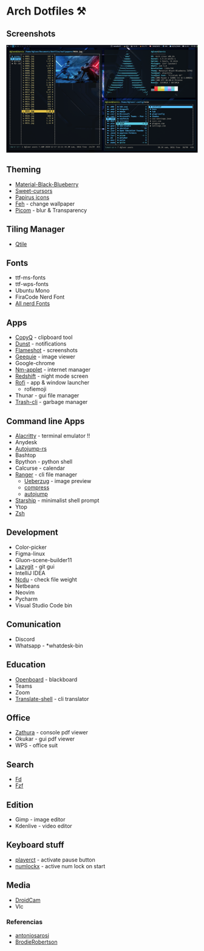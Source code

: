 # Arch Dotfiles ⚒

## Screenshots

![1](https://github.com/Dgloor/dotfiles/blob/main/screenshots/01.png)

## Theming

- [Material-Black-Blueberry](https://www.gnome-look.org/p/1316887/)
- [Sweet-cursors](https://www.gnome-look.org/p/1393084/)
- [Papirus icons](https://www.gnome-look.org/p/1166289/)
- [Feh](https://github.com/derf/feh) - change wallpaper 
- [Picom](https://github.com/yshui/picom) - blur & Transparency

## Tiling Manager

- [Qtile](http://www.qtile.org/)

## Fonts

- ttf-ms-fonts
- ttf-wps-fonts
- Ubuntu Mono
- FiraCode Nerd Font
- [All nerd Fonts](https://www.nerdfonts.com/font-downloads)

## Apps

- [CopyQ](https://github.com/hluk/CopyQ) - clipboard tool
- [Dunst](https://github.com/dunst-project/dunst) - notifications
- [Flameshot](https://github.com/ManuelLR/docker-flameshot) - screenshots
- [Geequie](https://github.com/BestImageViewer/geeqie) - image viewer
- Google-chrome
- [Nm-applet](https://www.archlinux.org/packages/?name=network-manager-applet) - internet manager
- [Redshift](https://wiki.archlinux.org/index.php/redshift) - night mode screen
- [Rofi](https://github.com/davatorium/rofi) - app & window launcher
  - rofiemoji
- Thunar - gui file manager
- [Trash-cli](https://wiki.archlinux.org/index.php/Trash_management) - garbage manager

## Command line Apps

- [Alacritty](https://github.com/alacritty/alacritty) - terminal emulator !!
- Anydesk
- [Autojump-rs](https://github.com/xen0n/autojump-rs)
- Bashtop
- Bpython - python shell
- Calcurse - calendar
- [Ranger](https://github.com/ranger/ranger) - cli file manager
  - [Ueberzug](https://github.com/ranger/ranger/wiki/Image-Previews) - image preview
  - [compress](https://github.com/maximtrp/ranger-archives/blob/master/compress.py)
  - [autojump](https://github.com/fdw/ranger-autojump)
- [Starship](https://starship.rs/) - minimalist shell prompt
- Ytop
- [Zsh](https://wiki.archlinux.org/index.php/Zsh_(Espa%C3%B1ol))

## Development

- Color-picker
- Figma-linux
- Gluon-scene-builder11
- [Lazygit](https://github.com/jesseduffield/lazygit) -  git gui
- IntelliJ IDEA
- [Ncdu](https://www.archlinux.org/packages/community/x86_64/ncdu/) - check file weight
- Netbeans
- Neovim
- Pycharm
- Visual Studio Code bin

## Comunication

- Discord
- Whatsapp - \*whatdesk-bin

## Education

- [Openboard](https://openboard.ch/index.en.html) - blackboard
- Teams
- Zoom
- [Translate-shell](https://github.com/soimort/translate-shell) - cli translator

## Office

- [Zathura](https://github.com/pwmt/zathura) - console pdf viewer
- Okukar - gui pdf viewer
- WPS - office suit

## Search

- [Fd](https://github.com/sharkdp/fd)
- [Fzf](https://github.com/junegunn/fzf)

## Edition

- Gimp - image editor
- Kdenlive - video editor

## Keyboard stuff

- [playerct](https://github.com/altdesktop/playerctl) - activate pause button
- [numlockx](https://wiki.archlinux.org/index.php/Activating_numlock_on_bootup_(Espa%C3%B1ol)) - active num lock on start

## Media

- [DroidCam](https://www.dev47apps.com/)
- Vlc

### Referencias

- [antoniosarosi](https://github.com/antoniosarosi/dotfiles)
- [BrodieRobertson](https://github.com/BrodieRobertson/dotfiles)
